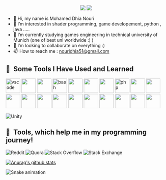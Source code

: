 
<header>
  <link rel="stylesheet" href="https://cdn.jsdelivr.net/gh/devicons/devicon@v2.15.1/devicon.min.css">
</header>
<p align="center">
<img src="https://capsule-render.vercel.app/api?type=wave&color=auto&height=300&section=header&text=capsule%20render&fontSize=90" />

  <img src="https://capsule-render.vercel.app/api?text=Hey Everyone!&animation=fadeIn&type=waving&color=gradient&height=100"/>
</p>


- 👋 Hi, my name is Mohamed Dhia Nouri
- 👀 I’m interested in shader programming, game developement, python , java .....
- 🌱 I’m currently studying games engineering in technical university of Munich (one of best uni worldwide :) )
- 💞️ I’m looking to collaborate on everything :)
- 📫 How to reach me : nouridhia51@gmail.com

<h2> 🚀 &nbsp;Some Tools I Have Used and Learned</h2>
<p  align="left">
<img src="https://cdn.jsdelivr.net/gh/devicons/devicon/icons/vscode/vscode-original.svg" alt="vscode" width="45" height="45"/>
<img src="https://cdn.jsdelivr.net/gh/devicons/devicon/icons/unity/unity-original.svg" style="background-color:white;" width="45" height="45"/>
<img src="https://cdn.jsdelivr.net/gh/devicons/devicon/icons/javascript/javascript-original.svg" width="45" height="45" />               
<img src="https://cdn.jsdelivr.net/gh/devicons/devicon/icons/bash/bash-original.svg" alt="bash" width="45" height="45"/>
<img src="https://cdn.jsdelivr.net/gh/devicons/devicon/icons/ocaml/ocaml-original.svg" width="45" height="45"/>
<img src="https://cdn.jsdelivr.net/gh/devicons/devicon/icons/flutter/flutter-original.svg" width="45" height="45" />
<img src="https://cdn.jsdelivr.net/gh/devicons/devicon/icons/git/git-original.svg" width="45" height="45" />
<img src="https://cdn.jsdelivr.net/gh/devicons/devicon/icons/php/php-original.svg" alt="php" width="45" height="45"/>
<img src="https://cdn.jsdelivr.net/gh/devicons/devicon/icons/typescript/typescript-original.svg" width="45" height="45"/>
<img src="https://cdn.jsdelivr.net/gh/devicons/devicon/icons/mysql/mysql-original.svg" width="45" height="45"/>
<img src="https://cdn.jsdelivr.net/gh/devicons/devicon/icons/npm/npm-original-wordmark.svg" width="45" height="45" />
<img src="https://cdn.jsdelivr.net/gh/devicons/devicon/icons/java/java-original.svg" width="45" height="45" />          
<img src="https://cdn.jsdelivr.net/gh/devicons/devicon/icons/angularjs/angularjs-plain.svg"  width="45" height="45"/>  
<img src="https://cdn.jsdelivr.net/gh/devicons/devicon/icons/bootstrap/bootstrap-original.svg" width="45" height="45" />
<img src="https://cdn.jsdelivr.net/gh/devicons/devicon/icons/cmake/cmake-original.svg" width="45" height="45"/>
<img src="https://cdn.jsdelivr.net/gh/devicons/devicon/icons/cplusplus/cplusplus-original.svg" width="45" height="45" />
<img src="https://cdn.jsdelivr.net/gh/devicons/devicon/icons/firebase/firebase-plain.svg"  width="45" height="45" />
<img src="https://cdn.jsdelivr.net/gh/devicons/devicon/icons/git/git-original.svg" width="45" height="45" />
<img src="https://cdn.jsdelivr.net/gh/devicons/devicon/icons/html5/html5-original.svg" width="45" height="45"/>      
<img src="https://cdn.jsdelivr.net/gh/devicons/devicon/icons/latex/latex-original.svg" width="45" height="45" /> 
</p>


![Unity](https://img.shields.io/badge/unity-%23000000.svg?style=for-the-badge&logo=unity&logoColor=white)

<h2> 🚀 &nbsp;Tools, which help me in my programming journey! </h2>


![Reddit](https://img.shields.io/badge/Reddit-%23FF4500.svg?style=for-the-badge&logo=Reddit&logoColor=white)
![Quora](https://img.shields.io/badge/Quora-%23B92B27.svg?style=for-the-badge&logo=Quora&logoColor=white)
![Stack Overflow](https://img.shields.io/badge/-Stackoverflow-FE7A16?style=for-the-badge&logo=stack-overflow&logoColor=white)
![Stack Exchange](https://img.shields.io/badge/StackExchange-%23ffffff.svg?style=for-the-badge&logo=StackExchange&logoColor=white)

[![Anurag's github stats](https://github-readme-stats.vercel.app/api?username=theKooker)](https://github.com/anuraghazra/github-readme-stats)

![Snake animation](https://github.com/thepiyushmalhotra/thepiyushmalhotra/blob/output/github-contribution-grid-snake.svg)
